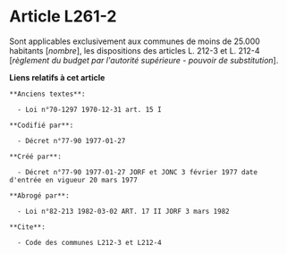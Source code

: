 # Article L261-2

Sont applicables exclusivement aux communes de moins de 25.000 habitants [*nombre*], les dispositions des articles L. 212-3
et L. 212-4 [*règlement du budget par l'autorité supérieure - pouvoir de substitution*].

**Liens relatifs à cet article**

	**Anciens textes**:

	  - Loi n°70-1297 1970-12-31 art. 15 I

	**Codifié par**:

	  - Décret n°77-90 1977-01-27

	**Créé par**:

	  - Décret n°77-90 1977-01-27 JORF et JONC 3 février 1977 date d'entrée en vigueur 20 mars 1977

	**Abrogé par**:

	  - Loi n°82-213 1982-03-02 ART. 17 II JORF 3 mars 1982

	**Cite**:

	  - Code des communes L212-3 et L212-4
